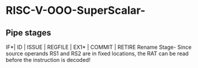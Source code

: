 # RISC-V-OOO-SuperScalar-
## Pipe stages

IF*| ID | ISSUE | REGFILE | EX1* | COMMIT | RETIRE
Rename Stage-
  Since source operands RS1 and RS2 are in fixed locations, the RAT can be read before the instruction is decoded!
